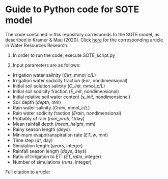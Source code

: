 # Guide to Python code for SOTE model

The code contained in this repository corresponds to the SOTE model, as described in Kramer & Mau (2020). Click [here](https://agupubs.onlinelibrary.wiley.com/doi/10.1029/2020WR027456) for the corresponding article in Water Resources Research.

1. In order to run the code, execute SOTE_script.py

2. Input parameters are as follows:

- Irrigation water salinity (*Cirr*, mmol_c/L)
- Irrigation water sodicity fraction (*Eirr*, nondimensional)
- Initial soil solution salinity (*C_init*, mmol_c/L)
- Initial soil sodicity fraction (*E_init*, nondimensional)
- Initial relative soil water content (*s_init*, nondimensional)
- Soil depth (*depth*, mm)
- Rain water salinity (*Crain*, mmol_c/L)
- Rain water sodicity fraction (*Erain*, nondimensional)
- Probably of rain (*rain_prob*, 1/day)
- Mean rainfall depth (*mean_height*, mm)
- Rainy season length (*days*)
- Minimum evapotranspiration rate (*ET_w*, mm)
- Time step (*dt*, day)
- Simulation length (*years*, integer)
- Rainfall season length (*days*, days)
- Ratio of Irrigation to ET: (*ET_ratio*, integer)
- Number of simulations (*runs*, integer)


Full citation to article:
